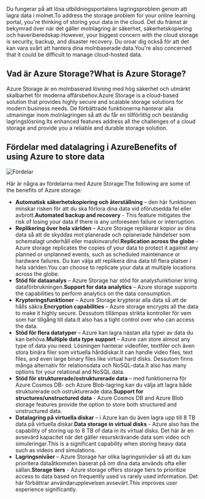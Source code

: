 <span data-ttu-id="6681e-101">Du fungerar på att lösa utbildningsportalens lagringsproblem genom att lagra data i molnet.</span><span class="sxs-lookup"><span data-stu-id="6681e-101">To address the storage problem for your online learning portal, you're thinking of storing your data in the cloud.</span></span> <span data-ttu-id="6681e-102">Det du främst är bekymrad över när det gäller molnlagring är säkerhet, säkerhetskopiering och haveriberedskap.</span><span class="sxs-lookup"><span data-stu-id="6681e-102">However, your biggest concern with the cloud storage is security, backup, and disaster recovery.</span></span> <span data-ttu-id="6681e-103">Du oroar dig också för att det kan vara svårt att hantera dina molnbaserade data.</span><span class="sxs-lookup"><span data-stu-id="6681e-103">You're also concerned that it could be difficult to manage cloud-hosted data.</span></span>

## <a name="what-is-azure-storage"></a><span data-ttu-id="6681e-104">Vad är Azure Storage?</span><span class="sxs-lookup"><span data-stu-id="6681e-104">What is Azure Storage?</span></span>

<span data-ttu-id="6681e-105">Azure Storage är en molnbaserad lösning med hög säkerhet och utmärkt skalbarhet för moderna affärsbehov.</span><span class="sxs-lookup"><span data-stu-id="6681e-105">Azure Storage is a cloud-based solution that provides highly secure and scalable storage solutions for modern business needs.</span></span> <span data-ttu-id="6681e-106">De förbättrade funktionerna hanterar alla utmaningar inom molnlagringen så att du får en tillförlitlig och beständig lagringslösning.</span><span class="sxs-lookup"><span data-stu-id="6681e-106">Its enhanced features address all the challenges of a cloud storage  and provide you a reliable and durable storage solution.</span></span>

## <a name="benefits-of-using-azure-to-store-data"></a><span data-ttu-id="6681e-107">Fördelar med datalagring i Azure</span><span class="sxs-lookup"><span data-stu-id="6681e-107">Benefits of using Azure to store data</span></span>

![Fördelar](../images/Benefits.png)

<span data-ttu-id="6681e-109">Här är några av fördelarna med Azure Storage:</span><span class="sxs-lookup"><span data-stu-id="6681e-109">The following are some of the benefits of Azure storage:</span></span>

- <span data-ttu-id="6681e-110">**Automatisk säkerhetskopiering och återställning** – den här funktionen minskar risken för att du ska förlora dina data vid oförutsedda fel eller avbrott.</span><span class="sxs-lookup"><span data-stu-id="6681e-110">**Automated backup and recovery** -  This feature mitigates the risk of losing your data if there is any unforeseen failure or interruption.</span></span>
- <span data-ttu-id="6681e-111">**Replikering över hela världen** – Azure Storage replikerar kopior av dina data så att de skyddas mot planerade och oplanerade händelser som schemalagt underhåll eller maskinvarufel.</span><span class="sxs-lookup"><span data-stu-id="6681e-111">**Replication across the globe** - Azure storage replicates the copies of your data to protect it against any planned or unplanned events, such as scheduled maintenance or hardware failures.</span></span> <span data-ttu-id="6681e-112">Du kan välja att replikera dina data till flera platser i hela världen.</span><span class="sxs-lookup"><span data-stu-id="6681e-112">You can choose to replicate your data at multiple locations across the globe.</span></span>
- <span data-ttu-id="6681e-113">**Stöd för dataanalys** – Azure Storage har stöd för analysfunktioner kring dataförbrukningen.</span><span class="sxs-lookup"><span data-stu-id="6681e-113">**Support for data analytics** – Azure storage supports the capabilities to perform analytics on the data consumption.</span></span>
- <span data-ttu-id="6681e-114">**Krypteringsfunktioner** – Azure Storage krypterar alla data så att de hålls säkra.</span><span class="sxs-lookup"><span data-stu-id="6681e-114">**Encryption capabilities** – Azure storage encrypts all the data to make it highly secure.</span></span> <span data-ttu-id="6681e-115">Dessutom tillämpas strikta kontroller för vem som har tillgång till data.</span><span class="sxs-lookup"><span data-stu-id="6681e-115">It also has a tight control over who can access the data.</span></span>
- <span data-ttu-id="6681e-116">**Stöd för flera datatyper** – Azure kan lagra nästan alla typer av data du kan behöva.</span><span class="sxs-lookup"><span data-stu-id="6681e-116">**Multiple data type support** – Azure can store almost any type of data you need.</span></span> <span data-ttu-id="6681e-117">Lösningen hanterar videofiler, textfiler och även stora binära filer som virtuella hårddiskar.</span><span class="sxs-lookup"><span data-stu-id="6681e-117">It can handle video files, text files, and even large binary files like virtual hard disks.</span></span> <span data-ttu-id="6681e-118">Dessutom finns många alternativ för relationsdata och NoSQL-data.</span><span class="sxs-lookup"><span data-stu-id="6681e-118">It also has many options for your relational and NoSQL data.</span></span>
- <span data-ttu-id="6681e-119">**Stöd för strukturerade/ostrukturerade data** – med funktionerna för Azure Cosmos DB- och Azure Blob-lagring kan du välja att lagra både strukturerade och ostrukturerade data.</span><span class="sxs-lookup"><span data-stu-id="6681e-119">**Support for structures/unstructured data** - Azure Cosmos DB and Azure Blob storage features provide the option to store both structured and unstructured data.</span></span>
- <span data-ttu-id="6681e-120">**Datalagring på virtuella diskar** – i Azure kan du även lagra upp till 8 TB data på virtuella diskar.</span><span class="sxs-lookup"><span data-stu-id="6681e-120">**Data storage in virtual disks** - Azure also has the capability of storing up to 8 TB of data in its virtual disks.</span></span> <span data-ttu-id="6681e-121">Det här är en avsevärd kapacitet när det gäller resurskrävande data som video och simuleringar.</span><span class="sxs-lookup"><span data-stu-id="6681e-121">This is a significant capability when storing heavy data such as videos and simulations.</span></span>
- <span data-ttu-id="6681e-122">**Lagringsnivåer** – Azure Storage har olika lagringsnivåer så att du kan prioritera dataåtkomsten baserat på om dina data används ofta eller sällan.</span><span class="sxs-lookup"><span data-stu-id="6681e-122">**Storage tiers** - Azure storage offers storage tiers to prioritize access to data based on frequently used vs rarely used information.</span></span> <span data-ttu-id="6681e-123">Det här förbättrar användarupplevelsen avsevärt.</span><span class="sxs-lookup"><span data-stu-id="6681e-123">This improves user experience significantly.</span></span>
